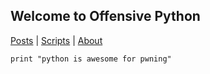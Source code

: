 ## Welcome to Offensive Python
[Posts](scripts/test.md) | [Scripts](../blob/master/LICENSE) | [About](../blob/master/LICENSE)

~~~~{.python}
print "python is awesome for pwning"
~~~~
